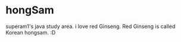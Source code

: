 hongSam
=======

superam1's java study area. i love red Ginseng. Red Ginseng is called Korean hongsam. :D